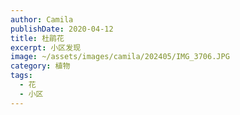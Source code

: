 ```yaml
---
author: Camila
publishDate: 2020-04-12
title: 杜鹃花
excerpt: 小区发现
image: ~/assets/images/camila/202405/IMG_3706.JPG
category: 植物
tags:
  - 花
  - 小区
---
```

